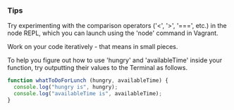 ### Tips

Try experimenting with the comparison operators ('<', '>', '===', etc.) in the node REPL, which you can launch using the 'node' command in Vagrant.

Work on your code iteratively - that means in small pieces. 

To help you figure out how to use 'hungry' and 'availableTime' inside your function, try outputting their values to the Terminal as follows.

```javascript
function whatToDoForLunch (hungry, availableTime) {
  console.log("hungry is", hungry);
  console.log("availableTime is", availableTime);
}
```